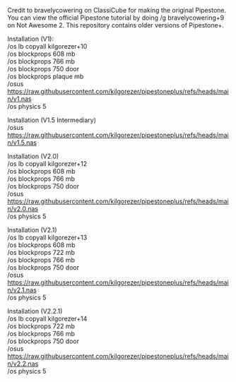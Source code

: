 Credit to bravelycowering on ClassiCube for making the original Pipestone. You can view the official Pipestone tutorial by doing /g bravelycowering+9 on Not Awesome 2.
This repository contains older versions of Pipestone+.

Installation (V1): \
/os lb copyall kilgorezer+10 \
/os blockprops 608 mb \
/os blockprops 766 mb \
/os blockprops 750 door \
/os blockprops plaque mb \
/osus https://raw.githubusercontent.com/kilgorezer/pipestoneplus/refs/heads/main/v1.nas \
/os physics 5

Installation (V1.5 Intermediary) \
/osus https://raw.githubusercontent.com/kilgorezer/pipestoneplus/refs/heads/main/v1.5.nas

Installation (V2.0) \
/os lb copyall kilgorezer+12 \
/os blockprops 608 mb \
/os blockprops 766 mb \
/os blockprops 750 door \
/osus https://raw.githubusercontent.com/kilgorezer/pipestoneplus/refs/heads/main/v2.0.nas \
/os physics 5

Installation (V2.1) \
/os lb copyall kilgorezer+13 \
/os blockprops 608 mb \
/os blockprops 722 mb \
/os blockprops 766 mb \
/os blockprops 750 door \
/osus https://raw.githubusercontent.com/kilgorezer/pipestoneplus/refs/heads/main/v2.1.nas \
/os physics 5

Installation (V2.2.1) \
/os lb copyall kilgorezer+14 \
/os blockprops 722 mb \
/os blockprops 766 mb \
/os blockprops 750 door \
/osus https://raw.githubusercontent.com/kilgorezer/pipestoneplus/refs/heads/main/v2.2.nas \
/os physics 5
